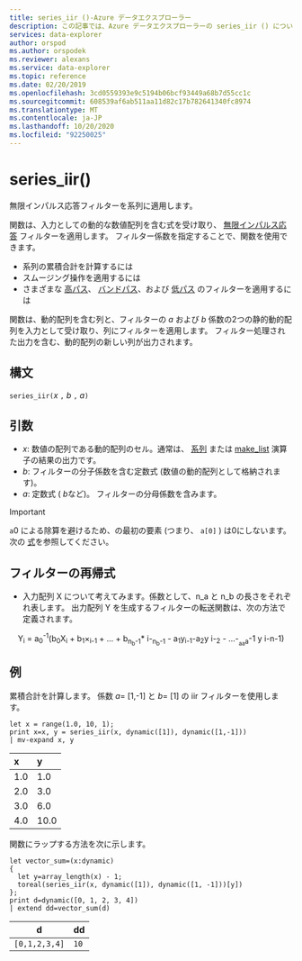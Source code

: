 ```yaml
---
title: series_iir ()-Azure データエクスプローラー
description: この記事では、Azure データエクスプローラーの series_iir () について説明します。
services: data-explorer
author: orspod
ms.author: orspodek
ms.reviewer: alexans
ms.service: data-explorer
ms.topic: reference
ms.date: 02/20/2019
ms.openlocfilehash: 3cd0559393e9c5194b06bcf93449a68b7d55cc1c
ms.sourcegitcommit: 608539af6ab511aa11d82c17b782641340fc8974
ms.translationtype: MT
ms.contentlocale: ja-JP
ms.lasthandoff: 10/20/2020
ms.locfileid: "92250025"
---
```

# <a name="series_iir"></a>series_iir()

無限インパルス応答フィルターを系列に適用します。  

関数は、入力としての動的な数値配列を含む式を受け取り、 [無限インパルス応答](https://en.wikipedia.org/wiki/Infinite_impulse_response) フィルターを適用します。 フィルター係数を指定することで、関数を使用できます。
* 系列の累積合計を計算するには
* スムージング操作を適用するには
* さまざまな [高パス](https://en.wikipedia.org/wiki/High-pass_filter)、 [バンドパス](https://en.wikipedia.org/wiki/Band-pass_filter)、および [低パス](https://en.wikipedia.org/wiki/Low-pass_filter) のフィルターを適用するには

関数は、動的配列を含む列と、フィルターの *a* および *b* 係数の2つの静的動的配列を入力として受け取り、列にフィルターを適用します。 フィルター処理された出力を含む、動的配列の新しい列が出力されます。  

## <a name="syntax"></a>構文

`series_iir(`*x* `,` *b* `,` *a*`)`

## <a name="arguments"></a>引数

* *x*: 数値の配列である動的配列のセル。通常は、 [系列](make-seriesoperator.md) または [make_list](makelist-aggfunction.md) 演算子の結果の出力です。
* *b*: フィルターの分子係数を含む定数式 (数値の動的配列として格納されます)。
* *a*: 定数式 ( *b*など)。 フィルターの分母係数を含みます。

> [!IMPORTANT]
> `a`0 による除算を避けるため、の最初の要素 (つまり、 `a[0]` ) は0にしないます。 次の [式](#the-filters-recursive-formula)を参照してください。

## <a name="the-filters-recursive-formula"></a>フィルターの再帰式

* 入力配列 X について考えてみます。係数として、n_a と n_b の長さをそれぞれ表します。 出力配列 Y を生成するフィルターの転送関数は、次の方法で定義されます。

<div align="center">
Y<sub>i</sub> = a<sub>0</sub><sup>-1</sup>(b<sub>0</sub>X<sub>i</sub> 
 + b<sub>1</sub>×<sub>i-1</sub> + ... + b<sub>n<sub>b</sub>-1</sub>* i-<sub>n<sub>b</sub>-1</sub> 
 - a<sub>1</sub>y<sub>i-1</sub>-a<sub>2</sub>y i-<sub>2</sub> - ...-<sub><sub>a</sub></sub><sub><sub>a</sub>a</sub>-1 y i-n-1)
</div>

## <a name="example"></a>例

累積合計を計算します。 係数 *a*= [1,-1] と *b*= [1] の iir フィルターを使用します。  

<!-- csl: https://help.kusto.windows.net:443/Samples -->
```kusto
let x = range(1.0, 10, 1);
print x=x, y = series_iir(x, dynamic([1]), dynamic([1,-1]))
| mv-expand x, y
```

| x | y |
|:--|:--|
|1.0|1.0|
|2.0|3.0|
|3.0|6.0|
|4.0|10.0|

関数にラップする方法を次に示します。

<!-- csl: https://help.kusto.windows.net:443/Samples -->
```kusto
let vector_sum=(x:dynamic)
{
  let y=array_length(x) - 1;
  toreal(series_iir(x, dynamic([1]), dynamic([1, -1]))[y])
};
print d=dynamic([0, 1, 2, 3, 4])
| extend dd=vector_sum(d)
```

|d            |dd  |
|-------------|----|
|`[0,1,2,3,4]`|`10`|
